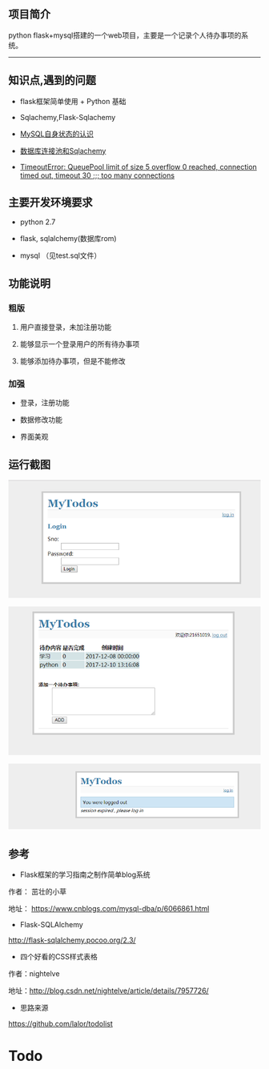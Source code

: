 
## 项目简介

python flask+mysql搭建的一个web项目，主要是一个记录个人待办事项的系统。

---

## 知识点,遇到的问题

* flask框架简单使用 + Python 基础

* Sqlachemy,Flask-Sqlachemy

* [MySQL自身状态的认识](https://blog.csdn.net/qq_26437925/article/details/83782403)

* [数据库连接池和Sqlachemy](./db_pool.md)

* [TimeoutError: QueuePool limit of size 5 overflow 0 reached, connection timed out, timeout 30 ;;; too many connections](./code/README.md)

## 主要开发环境要求

* python 2.7

* flask, sqlalchemy(数据库rom)

* mysql （见test.sql文件）

## 功能说明

### 粗版

1. 用户直接登录，未加注册功能

2. 能够显示一个登录用户的所有待办事项

3. 能够添加待办事项，但是不能修改

### 加强

* 登录，注册功能

* 数据修改功能

* 界面美观


## 运行截图

![](./imgs/todologin.png)


![](./imgs/login.png)

![](./imgs/logout.png)


## 参考

* Flask框架的学习指南之制作简单blog系统

作者： 茁壮的小草

地址： https://www.cnblogs.com/mysql-dba/p/6066861.html

* Flask-SQLAlchemy

http://flask-sqlalchemy.pocoo.org/2.3/


* 四个好看的CSS样式表格

作者：nightelve

地址：http://blog.csdn.net/nightelve/article/details/7957726/

* 思路来源

https://github.com/lalor/todolist


# Todo
